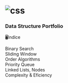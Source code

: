 # <img aling ="10" alt="css" src="https://img.shields.io/badge/Kotlin-0095D5?&style=for-the-badge&logo=kotlin&logoColor=white" />
### Data Structure Portfolio


🖥️Indice 
<div style ="display:inline_block">
Binary Search<div>
Sliding Window<div>
Order Algorithms<div>
Priority Queue<div>
Linked Lists, Nodes<div>
Complexity & Eficiency
